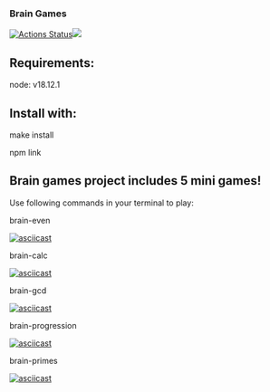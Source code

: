 ### Brain Games
[![Actions Status](https://github.com/imakepizza/frontend-project-44/workflows/hexlet-check/badge.svg)](https://github.com/imakepizza/frontend-project-44/actions)<a href="https://codeclimate.com/github/imakepizza/frontend-project-44/maintainability"><img src="https://api.codeclimate.com/v1/badges/769b7b913bdb4f834bf7/maintainability" /></a>


## Requirements:

node: v18.12.1

## Install with:

make install

npm link

## Brain games project includes 5 mini games!
Use following commands in your terminal to play:

brain-even

[![asciicast](https://asciinema.org/a/rHhWUAb2cdZxyPfl4KJlThn6h.svg)](https://asciinema.org/a/rHhWUAb2cdZxyPfl4KJlThn6h)

brain-calc

[![asciicast](https://asciinema.org/a/EVKwT7FD14qf9T2c2zr8tCRL3)](https://asciinema.org/a/EVKwT7FD14qf9T2c2zr8tCRL3)

brain-gcd

[![asciicast](https://asciinema.org/a/ceLj5GfEV6ltCUnnaddqa1v0A.svg)](https://asciinema.org/a/ceLj5GfEV6ltCUnnaddqa1v0A)

brain-progression

[![asciicast](https://asciinema.org/a/vnTuRHcG7U8QL1cKnyHCNawlW.svg)](https://asciinema.org/a/vnTuRHcG7U8QL1cKnyHCNawlW)


brain-primes

[![asciicast](https://asciinema.org/a/IsFQTKhJ5Ct4QvzCSfRUc3hMF.svg)](https://asciinema.org/a/IsFQTKhJ5Ct4QvzCSfRUc3hMF)